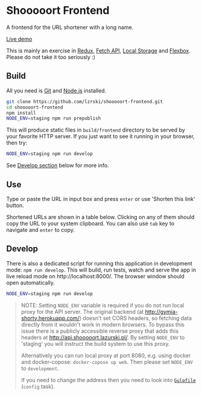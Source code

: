 Shooooort Frontend
==================

A frontend for the URL shortener with a long name.

[Live demo][]

This is mainly an exercise in [Redux][], [Fetch API][], [Local Storage][] and [Flexbox][]. Please do not take it too seriously :)

Build
-----

All you need is [Git][] and [Node.js][] installed.

```bash
git clone https://github.com/lzrski/shooooort-frontend.git
cd shooooort-frontend
npm install
NODE_ENV=staging npm run prepublish
```

This will produce static files in `build/frontend` directory to be served by your favorite HTTP server. If you just want to see it running in your browser, then try:

```bash
NODE_ENV=staging npm run develop
```

See [Develop section](#develop) below for more info.

Use
---

Type or paste the URL in input box and press `enter` or use 'Shorten this link' button.

Shortened URLs are shown in a table below. Clicking on any of them should copy the URL to your system clipboard. You can also use `tab` key to navigate and `enter` to copy.

Develop
-------

There is also a dedicated script for running this application in development mode: `npm run develop`. This will build, run tests, watch and serve the app in live reload mode on http://localhost:8000/. The browser window should open automatically.

```bash
NODE_ENV=staging npm run develop
```

> NOTE: Setting `NODE_ENV` variable is required if you do not run local proxy for the API server. The original backend (at http://gymia-shorty.herokuapp.com/) doesn't set CORS headers, so fetching data directly from it wouldn't work in modern browsers. To bypass this issue there is a publicly accessible reverse proxy that adds this headers at http://api.shooooort.lazurski.pl/. By setting `NODE_ENV` to 'staging' you will instruct the build system to use this proxy.
>
> Alternatively you can run local proxy at port 8080, e.g. using docker and docker-copose: `docker-copose up web`. Then please set `NODE_ENV` to `development`.
>
> If you need to change the address then you need to look into [`Gulpfile`](./gulpfile.coffee) (`config` task).


[Live demo]:      http://shooooort.lazurski.pl/
[Redux]:          http://gymia-shorty.herokuapp.com/6ac3c3
[Fetch API]:      http://gymia-shorty.herokuapp.com/6a94
[Local Storage]:  http://gymia-shorty.herokuapp.com/10e31
[Flexbox]:        http://gymia-shorty.herokuapp.com/03ba7
[Git]:            http://gymia-shorty.herokuapp.com/796d94
[Node.js]:        http://gymia-shorty.herokuapp.com/dbda4a
